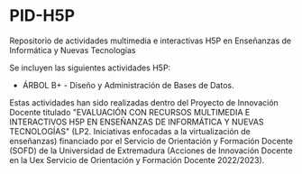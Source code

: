 # PID-H5P
Repositorio de actividades multimedia e interactivas H5P en Enseñanzas de Informática y Nuevas Tecnologías

Se incluyen las siguientes actividades H5P:

* ÁRBOL B+ - Diseño y Administración de Bases de Datos.

Estas actividades han sido realizadas dentro del Proyecto de Innovación Docente titulado "EVALUACIÓN CON RECURSOS MULTIMEDIA E INTERACTIVOS H5P EN ENSEÑANZAS DE INFORMÁTICA Y NUEVAS TECNOLOGÍAS" (LP2. Iniciativas enfocadas a la virtualización de enseñanzas) financiado por el Servicio de Orientación y Formación Docente (SOFD) de la Universidad de Extremadura (Acciones de Innovación Docente en la Uex Servicio de Orientación y Formación Docente 2022/2023).

